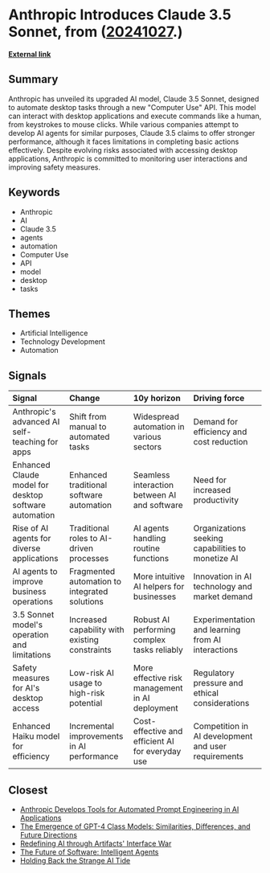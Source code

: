 # __Anthropic Introduces Claude 3.5 Sonnet__, from ([20241027](https://kghosh.substack.com/p/20241027).)

__[External link](https://techcrunch.com/2024/10/22/anthropics-new-ai-can-control-your-pc/?utm_medium=newsletter&_bhlid=74d77c6112633b3701209e94f16e3d2331a95b05)__



## Summary

Anthropic has unveiled its upgraded AI model, Claude 3.5 Sonnet, designed to automate desktop tasks through a new "Computer Use" API. This model can interact with desktop applications and execute commands like a human, from keystrokes to mouse clicks. While various companies attempt to develop AI agents for similar purposes, Claude 3.5 claims to offer stronger performance, although it faces limitations in completing basic actions effectively. Despite evolving risks associated with accessing desktop applications, Anthropic is committed to monitoring user interactions and improving safety measures.

## Keywords

* Anthropic
* AI
* Claude 3.5
* agents
* automation
* Computer Use
* API
* model
* desktop
* tasks

## Themes

* Artificial Intelligence
* Technology Development
* Automation

## Signals

| Signal                                                | Change                                         | 10y horizon                                      | Driving force                                       |
|:------------------------------------------------------|:-----------------------------------------------|:-------------------------------------------------|:----------------------------------------------------|
| Anthropic's advanced AI self-teaching for apps        | Shift from manual to automated tasks           | Widespread automation in various sectors         | Demand for efficiency and cost reduction            |
| Enhanced Claude model for desktop software automation | Enhanced traditional software automation       | Seamless interaction between AI and software     | Need for increased productivity                     |
| Rise of AI agents for diverse applications            | Traditional roles to AI-driven processes       | AI agents handling routine functions             | Organizations seeking capabilities to monetize AI   |
| AI agents to improve business operations              | Fragmented automation to integrated solutions  | More intuitive AI helpers for businesses         | Innovation in AI technology and market demand       |
| 3.5 Sonnet model's operation and limitations          | Increased capability with existing constraints | Robust AI performing complex tasks reliably      | Experimentation and learning from AI interactions   |
| Safety measures for AI's desktop access               | Low-risk AI usage to high-risk potential       | More effective risk management in AI deployment  | Regulatory pressure and ethical considerations      |
| Enhanced Haiku model for efficiency                   | Incremental improvements in AI performance     | Cost-effective and efficient AI for everyday use | Competition in AI development and user requirements |

## Closest

* [Anthropic Develops Tools for Automated Prompt Engineering in AI Applications](b4a387c5b39a2fc80ee750908937e422)
* [The Emergence of GPT-4 Class Models: Similarities, Differences, and Future Directions](9aebbe43e0bb54a691d261c20e7aa969)
* [Redefining AI through Artifacts' Interface War](ac27c72b9082bc30429311012247f768)
* [The Future of Software: Intelligent Agents](f9ab247df033c3d903c94289a8687845)
* [Holding Back the Strange AI Tide](5a06b540b77553f7524f17711d73eec4)